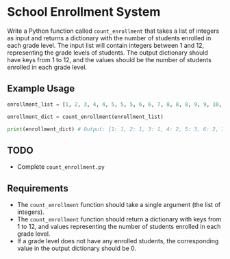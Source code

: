 # School Enrollment System

Write a Python function called `count_enrollment` that takes a list of integers as input and returns a dictionary with the number of students enrolled in each grade level. The input list will contain integers between 1 and 12, representing the grade levels of students. The output dictionary should have keys from 1 to 12, and the values should be the number of students enrolled in each grade level.

## Example Usage

```python
enrollment_list = [1, 2, 3, 4, 4, 5, 5, 5, 6, 6, 7, 8, 8, 8, 9, 9, 10, 10, 11, 12]

enrollment_dict = count_enrollment(enrollment_list)

print(enrollment_dict) # Output: {1: 1, 2: 1, 3: 1, 4: 2, 5: 3, 6: 2, 7: 1, 8: 3, 9: 2, 10: 2, 11: 1, 12: 1}
```

## TODO

- Complete `count_enrollment.py`

## Requirements

- The `count_enrollment` function should take a single argument (the list of integers).
- The `count_enrollment` function should return a dictionary with keys from 1 to 12, and values representing the number of students enrolled in each grade level.
- If a grade level does not have any enrolled students, the corresponding value in the output dictionary should be 0.
